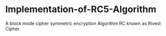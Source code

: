 # Implementation-of-RC5-Algorithm
A block mode cipher symmetric encryption Algorithm
RC known as Rivest Cipher
